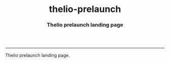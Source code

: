 <div align="center">
  <h1>thelio-prelaunch</h1>
  <h3>Thelio prelaunch landing page</h3>
  <br>
  <br>
</div>

---

Thelio prelaunch landing page.
